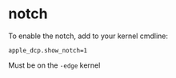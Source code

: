 # notch

To enable the notch, add to your kernel cmdline:

`apple_dcp.show_notch=1`

Must be on the `-edge` kernel
